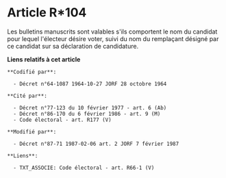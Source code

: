 # Article R*104

Les bulletins manuscrits sont valables s'ils comportent le nom du candidat pour lequel l'électeur désire voter, suivi du nom
du remplaçant désigné par ce candidat sur sa déclaration de candidature.

**Liens relatifs à cet article**

	**Codifié par**:

	  - Décret n°64-1087 1964-10-27 JORF 28 octobre 1964

	**Cité par**:

	  - Décret n°77-123 du 10 février 1977 - art. 6 (Ab)
	  - Décret n°86-170 du 6 février 1986 - art. 9 (M)
	  - Code électoral - art. R177 (V)

	**Modifié par**:

	  - Décret n°87-71 1987-02-06 art. 2 JORF 7 février 1987

	**Liens**:

	  - TXT_ASSOCIE: Code électoral - art. R66-1 (V)

